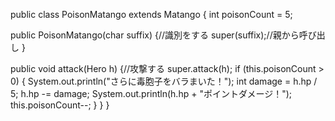 public class PoisonMatango extends Matango {
  int poisonCount = 5;

  public PoisonMatango(char suffix) {//識別をする
    super(suffix);//親から呼び出し
  }

  public void attack(Hero h) {//攻撃する
    super.attack(h);
    if (this.poisonCount > 0) {
      System.out.println("さらに毒胞子をバラまいた！");
      int damage = h.hp / 5;
      h.hp -= damage;
      System.out.println(h.hp + "ポイントダメージ！");
      this.poisonCount--;
    }
  }
}
